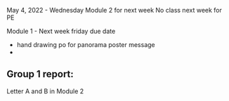 May 4, 2022 - Wednesday
Module 2 for next week
No class next week for PE

Module 1 - Next week friday due date 
- hand drawing po for panorama poster message
- 


## Group 1 report:
Letter A and B in Module 2 